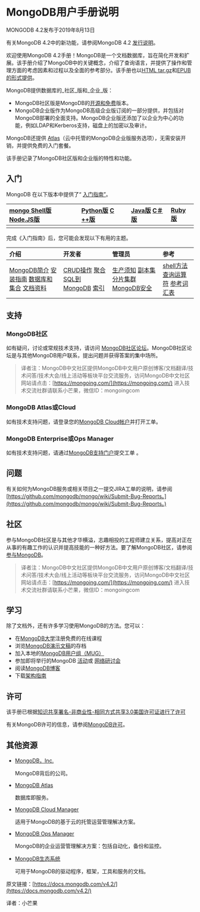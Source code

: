 # MongoDB用户手册说明

MONGODB 4.2发布于2019年8月13日

有关MongoDB 4.2中的新功能，请参阅MongoDB 4.2 [发行说明](https://docs.mongodb.com/v4.2/release-notes/4.2/)。

欢迎使用MongoDB 4.2手册！MongoDB是一个文档数据库，旨在简化开发和扩展。该手册介绍了MongoDB中的关键概念，介绍了查询语言，并提供了操作和管理方面的考虑因素和过程以及全面的参考部分。该手册也以[HTML tar.gz](https://docs.mongodb.com/v4.2/manual.tar.gz)和[EPUB的形式提供](https://docs.mongodb.com/v4.2/MongoDB-manual.epub)。

MongoDB提供数据库的_社区_版和_企业_版：

* MongoDB社区版是MongoDB的[开源和免费](https://github.com/mongodb/mongo/)版本。
* MongoDB企业版作为MongoDB高级企业版订阅的一部分提供，并包括对MongoDB部署的全面支持。MongoDB企业版还添加了以企业为中心的功能，例如LDAP和Kerberos支持，磁盘上的加密以及审计。

MongoDB还提供 [Atlas](https://www.mongodb.com/cloud/atlas?tck=docs_server)（云中托管的MongoDB企业版服务选项），无需安装开销，并提供免费的入门套餐。

该手册记录了MongoDB社区版和企业版的特性和功能。

## 入门

MongoDB 在以下版本中提供了“ [入门指南”](https://docs.mongodb.com/getting-started/shell)。

| [mongo Shell版](https://docs.mongodb.com/v4.2/tutorial/getting-started/) [Node.JS版](http://mongodb.github.io/node-mongodb-native/3.4/quick-start/quick-start/) | [Python版](https://docs.mongodb.com/drivers/pymongo) [C ++版](https://mongodb.github.io/mongo-cxx-driver/mongocxx-v3/tutorial/) | [Java版](https://mongodb.github.io/mongo-java-driver/) [C＃版](http://mongodb.github.io/mongo-csharp-driver/) | [Ruby版](https://docs.mongodb.com/ruby-driver/current/quick-start/) |
| :--- | :--- | :--- | :--- |
|  |  |  |  |

完成《入门指南》后，您可能会发现以下有用的主题。

| 介绍 | 开发者 | 管理员 | 参考 |
| :--- | :--- | :--- | :--- |
| [MongoDB简介](https://docs.mongodb.com/v4.2/introduction/) [安装指南](https://docs.mongodb.com/v4.2/installation/) [数据库和集合](https://docs.mongodb.com/v4.2/core/databases-and-collections/) [文档资料](https://docs.mongodb.com/v4.2/core/document/) | [CRUD操作](https://docs.mongodb.com/v4.2/crud/) [聚合](https://docs.mongodb.com/v4.2/aggregation/) [SQL到MongoDB](https://docs.mongodb.com/v4.2/reference/sql-comparison/) [索引](https://docs.mongodb.com/v4.2/indexes/) | [生产须知](https://docs.mongodb.com/v4.2/administration/production-notes/) [副本集](https://docs.mongodb.com/v4.2/replication/) [分片集群](https://docs.mongodb.com/v4.2/sharding/) [MongoDB安全](https://docs.mongodb.com/v4.2/security/) | [shell方法](https://docs.mongodb.com/v4.2/reference/method/) [查询运算符](https://docs.mongodb.com/v4.2/reference/operator/) [参考](https://docs.mongodb.com/v4.2/reference/)[词汇表](https://docs.mongodb.com/v4.2/reference/glossary/) |

## 支持

### MongoDB社区

如有疑问，讨论或常规技术支持，请访问 [MongoDB社区论坛](https://community.mongodb.com/)。MongoDB社区论坛是与其他MongoDB用户联系，提出问题并获得答案的集中场所。

> 译者注：MongoDB中文社区提供MongoDB中文用户原创博客/文档翻译/技术问答/技术大会/线上活动等板块平台交流服务，访问MongoDB中文社区网站请点击：[https://mongoing.com/](https://mongoing.com/) 进入技术交流社群请联系小芒果，微信ID：mongoingcom

### MongoDB Atlas或Cloud

如有技术支持问题，请登录您的[MongoDB Cloud帐户](https://cloud.mongodb.com/user)并打开工单。

### MongoDB Enterprise或Ops Manager

如有技术支持问题，请通过[MongoDB支持门户](https://support.mongodb.com/)提交工单 。

## 问题

有关如何为MongoDB服务或相关项目之一提交JIRA工单的说明，请参阅 [https://github.com/mongodb/mongo/wiki/Submit-Bug-Reports。](https://github.com/mongodb/mongo/wiki/Submit-Bug-Reports。)

## 社区

参与MongoDB社区是与其他才华横溢，志趣相投的工程师建立关系，提高对正在从事的有趣工作的认识并提高技能的一种好方法。要了解MongoDB社区，请参阅 [参与MongoDB](http://www.mongodb.org/get-involved?tck=docs_server)。

> 译者注：MongoDB中文社区提供MongoDB中文用户原创博客/文档翻译/技术问答/技术大会/线上活动等板块平台交流服务，访问MongoDB中文社区网站请点击：[https://mongoing.com/](https://mongoing.com/) 进入技术交流社群请联系小芒果，微信ID：mongoingcom

## 学习

除了文档外，还有许多学习使用MongoDB的方法。您可以：

* 在[MongoDB大学](https://university.mongodb.com/?tck=docs_server)注册免费的在线课程
* 浏览[MongoDB演示文稿](https://www.mongodb.com/presentations?tck=docs_server)的存档
* 加入本地的[MongoDB用户组（MUG）](https://www.mongodb.org/user-groups?tck=docs_server)
* 参加即将举行的MongoDB [活动](http://www.mongodb.com/events?tck=docs_server)或 [网络研讨会](http://www.mongodb.com/webinars?tck=docs_server)
* 阅读[MongoDB博客](http://www.mongodb.com/blog?tck=docs_server)
* 下载[架构指南](https://www.mongodb.com/lp/whitepaper/architecture-guide?tck=docs_server)

## 许可

该手册已根据[知识共享署名-非商业性-相同方式共享3.0美国许可证进行了许可](http://creativecommons.org/licenses/by-nc-sa/3.0/us/)

有关MongoDB许可的信息，请参阅[MongoDB许可](https://www.mongodb.org/about/licensing/)。

## 其他资源

* [MongoDB，Inc.](https://www.mongodb.com/?tck=docs_server)

  MongoDB背后的公司。

* [MongoDB Atlas](https://www.mongodb.com/cloud?tck=docs_server)

  数据库即服务。

* [MongoDB Cloud Manager](https://www.mongodb.com/cloud/cloud-manager/?tck=docs_server)

  适用于MongoDB的基于云的托管运营管理解决方案。

* [MongoDB Ops Manager](https://docs.opsmanager.mongodb.com/current/?tck=docs_server)

  MongoDB的企业运营管理解决方案：包括自动化，备份和监控。

* [MongoDB生态系统](https://docs.mongodb.com/ecosystem/?tck=docs_server)

  可用于MongoDB的驱动程序，框架，工具和服务的文档。

原文链接：[https://docs.mongodb.com/v4.2/](https://docs.mongodb.com/v4.2/)

译者：小芒果

